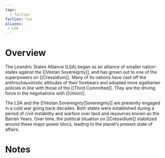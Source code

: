 ```yaml
---
tags:
  - faction
faction: lsa
aliases: 
 - LSA
---
```


# Overview
The Leandric States Alliance (LSA) began as an alliance of smaller nation-states against the [[Vestan Sovereignty]], and has grown out to one of the superpowers on [[Cressidium]]. Many of its nations have cast off the anthrochauvinistic attitudes of their forebears and adopted more egalitarian policies in line with those of the [[Third Committee]]. They are the driving force in the negotiations with [[Union]].

The LSA and the [[Vestan Sovereignty|Sovereignty]] are presently engaged in a cold war going back decades. Both states were established during a period of civil instability and warfare over land and resources known as the Barren Years. Over time, the political situation on [[Cressidium]] stabilized around these major power blocs, leading to the planet’s present state of affairs.

# Notes